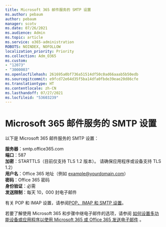 ```yaml
---
title: Microsoft 365 邮件服务的 SMTP 设置
ms.author: pebaum
author: pebaum
manager: scotv
ms.date: 07/26/2021
ms.audience: Admin
ms.topic: article
ms.service: o365-administration
ROBOTS: NOINDEX, NOFOLLOW
localization_priority: Priority
ms.collection: Adm_O365
ms.custom:
- "12073"
- "3000003"
ms.openlocfilehash: 261695a0bf736a51514df50c0ad66aaab5b50edb
ms.sourcegitcommit: e9fcd72e64d35f5ba14dfa0fbde39eae20d86cfe
ms.translationtype: HT
ms.contentlocale: zh-CN
ms.lasthandoff: 07/27/2021
ms.locfileid: "53603239"
---
```

# <a name="smtp-settings-for-the-microsoft-365-mail-service"></a>Microsoft 365 邮件服务的 SMTP 设置

以下是 Microsoft 365 邮件服务的 SMTP 设置：

**服务器**：smtp.office365.com </br>
**端口**：587 </br>
**加密**：STARTTLS（目前仅支持 TLS 1.2 版本）。 请确保应用程序或设备支持 TLS 1.2） </br>
**用户名**：Office 365 地址（例如 example@yourdomain.com） </br>
**密码**：Office 365 密码 </br>
**身份验证**：必需 </br>
**发送限制**：每天 10，000 封电子邮件 </br>

有关 POP 和 IMAP 设置，请参阅[POP、IMAP 和 SMTP 设置](https://support.microsoft.com/office/pop-imap-and-smtp-settings-8361e398-8af4-4e97-b147-6c6c4ac95353)。
 
若要了解使用 Microsoft 365 和步骤中继电子邮件的选项，请参阅 [ 如何设置多功能设备或应用程序以使用 Microsoft 365 或 Office 365 发送电子邮件](/exchange/mail-flow-best-practices/how-to-set-up-a-multifunction-device-or-application-to-send-email-using-microsoft-365-or-office-365) 。